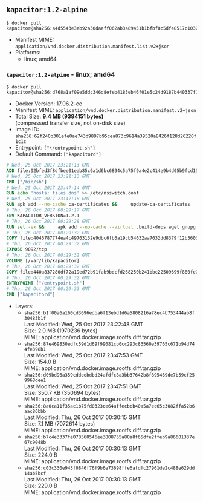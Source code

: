 ## `kapacitor:1.2-alpine`

```console
$ docker pull kapacitor@sha256:a4d5543e3eb92a30daeff062ab3a89451b1bfbf8c5dfe8517c1032533ea19eaf
```

-	Manifest MIME: `application/vnd.docker.distribution.manifest.list.v2+json`
-	Platforms:
	-	linux; amd64

### `kapacitor:1.2-alpine` - linux; amd64

```console
$ docker pull kapacitor@sha256:d768a1af09e5ddc346d8efeb4183eb46f01e5c24d9187b440337f1d5568eb7ea
```

-	Docker Version: 17.06.2-ce
-	Manifest MIME: `application/vnd.docker.distribution.manifest.v2+json`
-	Total Size: **9.4 MB (9394151 bytes)**  
	(compressed transfer size, not on-disk size)
-	Image ID: `sha256:62f240b301efe0ae743d9897b95cea873c9614a39520a8426f128d26220f1c1c`
-	Entrypoint: `["\/entrypoint.sh"]`
-	Default Command: `["kapacitord"]`

```dockerfile
# Wed, 25 Oct 2017 23:21:13 GMT
ADD file:92bfed3f8dfbee01eab85c6a1d6bc6894c5a75f9a4e2c414e9b4d05b9fcd19d0 in / 
# Wed, 25 Oct 2017 23:21:13 GMT
CMD ["/bin/sh"]
# Wed, 25 Oct 2017 23:47:14 GMT
RUN echo 'hosts: files dns' >> /etc/nsswitch.conf
# Wed, 25 Oct 2017 23:47:18 GMT
RUN apk add --no-cache ca-certificates &&     update-ca-certificates
# Thu, 26 Oct 2017 00:29:17 GMT
ENV KAPACITOR_VERSION=1.2.1
# Thu, 26 Oct 2017 00:29:28 GMT
RUN set -ex &&     apk add --no-cache --virtual .build-deps wget gnupg tar &&     for key in         05CE15085FC09D18E99EFB22684A14CF2582E0C5 ;     do         gpg --keyserver ha.pool.sks-keyservers.net --recv-keys "$key" ||         gpg --keyserver pgp.mit.edu --recv-keys "$key" ||         gpg --keyserver keyserver.pgp.com --recv-keys "$key" ;     done &&     wget -q https://dl.influxdata.com/kapacitor/releases/kapacitor-${KAPACITOR_VERSION}-static_linux_amd64.tar.gz.asc &&     wget -q https://dl.influxdata.com/kapacitor/releases/kapacitor-${KAPACITOR_VERSION}-static_linux_amd64.tar.gz &&     gpg --batch --verify kapacitor-${KAPACITOR_VERSION}-static_linux_amd64.tar.gz.asc kapacitor-${KAPACITOR_VERSION}-static_linux_amd64.tar.gz &&     mkdir -p /usr/src &&     tar -C /usr/src -xzf kapacitor-${KAPACITOR_VERSION}-static_linux_amd64.tar.gz &&     rm -f /usr/src/kapacitor-*/kapacitor.conf &&     chmod +x /usr/src/kapacitor-*/* &&     cp -a /usr/src/kapacitor-*/* /usr/bin/ &&     rm -rf *.tar.gz* /usr/src /root/.gnupg &&     apk del .build-deps
# Thu, 26 Oct 2017 00:29:32 GMT
COPY file:4046787774ea4c49703132e9dbc6fb3a19cb54632aa7032dd8379f12b56034d9 in /etc/kapacitor/kapacitor.conf 
# Thu, 26 Oct 2017 00:29:32 GMT
EXPOSE 9092/tcp
# Thu, 26 Oct 2017 00:29:32 GMT
VOLUME [/var/lib/kapacitor]
# Thu, 26 Oct 2017 00:29:32 GMT
COPY file:440a837280df72a19ed72b91fab9bdcfd268250b241bbc22509699f880fe0d17 in /entrypoint.sh 
# Thu, 26 Oct 2017 00:29:32 GMT
ENTRYPOINT ["/entrypoint.sh"]
# Thu, 26 Oct 2017 00:29:33 GMT
CMD ["kapacitord"]
```

-	Layers:
	-	`sha256:b1f00a6a160cd3696edba6f13ebd1d6a5808216a78ec4b753444ab8f30483b1f`  
		Last Modified: Wed, 25 Oct 2017 23:22:48 GMT  
		Size: 2.0 MB (1970236 bytes)  
		MIME: application/vnd.docker.image.rootfs.diff.tar.gzip
	-	`sha256:87e469830edfc59d1d69f99081cb0cc293c83560e39765c671b94d744fe398b1`  
		Last Modified: Wed, 25 Oct 2017 23:47:53 GMT  
		Size: 154.0 B  
		MIME: application/vnd.docker.image.rootfs.diff.tar.gzip
	-	`sha256:d09bd96a359cddeebdbd24afdfc8a3bb37642b8f895469de7b59cf259968dee1`  
		Last Modified: Wed, 25 Oct 2017 23:47:51 GMT  
		Size: 350.7 KB (350694 bytes)  
		MIME: application/vnd.docker.image.rootfs.diff.tar.gzip
	-	`sha256:8a0ca11f35ac1b75fd0323ce64affecbcb40a5a7ec65c3082ffa52b6aac86bbb`  
		Last Modified: Thu, 26 Oct 2017 00:30:15 GMT  
		Size: 7.1 MB (7072614 bytes)  
		MIME: application/vnd.docker.image.rootfs.diff.tar.gzip
	-	`sha256:b7c4e3337fe078560546ee3808755a80a8f65dfe2ffeb9a86601337e67c9048b`  
		Last Modified: Thu, 26 Oct 2017 00:30:13 GMT  
		Size: 224.0 B  
		MIME: application/vnd.docker.image.rootfs.diff.tar.gzip
	-	`sha256:c03c330e943f0846f76f9b6e73698ffe6afdfc27961de2c488e629dd14ab5bcf`  
		Last Modified: Thu, 26 Oct 2017 00:30:13 GMT  
		Size: 229.0 B  
		MIME: application/vnd.docker.image.rootfs.diff.tar.gzip
